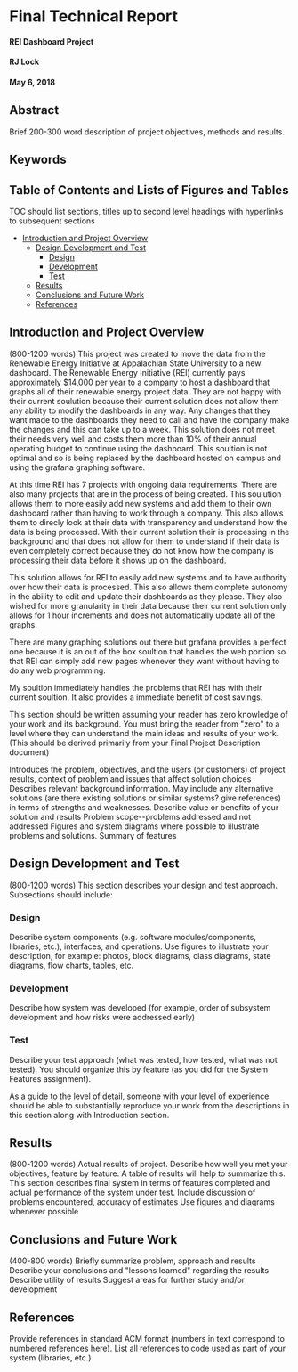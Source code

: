 # Final Technical Report

#### REI Dashboard Project
#### RJ Lock
#### May 6, 2018
## Abstract
Brief 200-300 word description of project objectives, methods and results.

## Keywords



## Table of Contents and Lists of Figures and Tables
TOC should list sections, titles up to second level headings with hyperlinks to subsequent sections
* [Introduction and Project Overview](#introduction-and-project-overview)
  * [Design Development and Test](#design-development-and-test)
    + [Design](#design)
    + [Development](#development)
    + [Test](#test)
  * [Results](#results)
  * [Conclusions and Future Work](#conclusions-and-future-work)
  * [References](#references)

## Introduction and Project Overview 
(800-1200 words)
This project was created to move the data from the Renewable Energy Initiative at Appalachian State University to a new dashboard. The Renewable Energy Initiative (REI) currently pays approximately $14,000 per year to a company to host a dashboard that graphs all of their renewable energy project data. They are not happy with their current soulution because their current solution does not allow them any ability to modify the dashboards in any way. Any changes that they want made to the dashboards they need to call and have the company make the changes and this can take up to a week. This solution does not meet their needs very well and costs them more than 10% of their annual operating budget to continue using the dashboard. This soultion is not optimal and so is being replaced by the dashboard hosted on campus and using the grafana graphing software.

At this time REI has 7 projects with ongoing data requirements. There are also many projects that are in the process of being created. This soulution allows them to more easily add new systems and add them to their own dashboard rather than having to work through a company. This also allows them to direcly look at their data with transparency and understand how the data is being processed. With their current solution their is processing in the background and that does not allow for them to understand if their data is even completely correct because they do not know how the company is processing their data before it shows up on the dashboard.

This solution allows for REI to easily add new systems and to have authority over how their data is processed. This also allows them complete autonomy in the ability to edit and update their dashboards as they please. They also wished for more granularity in their data because their current solution only allows for 1 hour increments and does not automatically update all of the graphs.

There are many graphing solutions out there but grafana provides a perfect one because it is an out of the box soultion that handles the web portion so that REI can simply add new pages whenever they want without having to do any web programming.

My soultion immediately handles the problems that REI has with their current soultion. It also provides a immediate benefit of cost savings.

This section should be written assuming your reader has zero knowledge of your work and its background. You must bring the reader from "zero" to a level where they can understand the main ideas and results of your work. (This should be derived primarily from your Final Project Description document)

Introduces the problem, objectives, and the users (or customers) of project results, context of problem and issues that affect solution choices
Describes relevant background information. May include any alternative solutions (are there existing solutions or similar systems? give references) in terms of strengths and weaknesses.
Describe value or benefits of your solution and results
Problem scope--problems addressed and not addressed
Figures and system diagrams where possible to illustrate problems and solutions.
Summary of features

## Design Development and Test 
(800-1200 words)
This section describes your design and test approach. Subsections should include:

### Design 
Describe system components (e.g. software modules/components, libraries, etc.), interfaces, and operations. Use figures to illustrate your description, for example: photos, block diagrams, class diagrams, state diagrams, flow charts, tables, etc.

### Development
Describe how system was developed (for example, order of subsystem development and how risks were addressed early)

### Test
Describe your test approach (what was tested, how tested, what was not tested). You should organize this by feature (as you did for the System Features assignment).

As a guide to the level of detail, someone with your level of experience should be able to substantially reproduce your work from the descriptions in this section along with Introduction section.

## Results 
(800-1200 words)
Actual results of project. Describe how well you met your objectives, feature by feature. A table of results will help to summarize this.
This section describes final system in terms of features completed and actual performance of the system under test.
Include discussion of problems encountered, accuracy of estimates
Use figures and diagrams whenever possible

## Conclusions and Future Work 
(400-800 words)
Briefly summarize problem, approach and results
Describe your conclusions and "lessons learned" regarding the results
Describe utility of results
Suggest areas for further study and/or development

## References
Provide references in standard ACM format (numbers in text correspond to numbered references here).
List all references to code used as part of your system (libraries, etc.)
